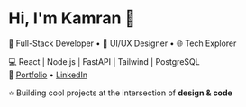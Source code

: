 # Hi, I'm Kamran 👋  

🚀 Full-Stack Developer • 🎨 UI/UX Designer • 🌐 Tech Explorer  

💻 React | Node.js | FastAPI | Tailwind | PostgreSQL  
🔗 [Portfolio]([https://mdkamran.vercel.app/]) • [LinkedIn](https://www.linkedin.com/in/md-kamran-247154246/)  

⭐ Building cool projects at the intersection of **design & code**  
